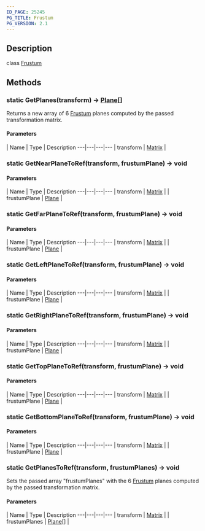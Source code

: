 ```yaml
---
ID_PAGE: 25245
PG_TITLE: Frustum
PG_VERSION: 2.1
---
```

## Description

class [Frustum](/classes/3.1/Frustum)



## Methods

### static GetPlanes(transform) &rarr; [Plane](/classes/3.1/Plane)[]

Returns a new array of 6 [Frustum](/classes/3.1/Frustum) planes computed by the passed transformation matrix.

#### Parameters
 | Name | Type | Description
---|---|---|---
 | transform | [Matrix](/classes/3.1/Matrix) | 

### static GetNearPlaneToRef(transform, frustumPlane) &rarr; void



#### Parameters
 | Name | Type | Description
---|---|---|---
 | transform | [Matrix](/classes/3.1/Matrix) | 
 | frustumPlane | [Plane](/classes/3.1/Plane) | 
### static GetFarPlaneToRef(transform, frustumPlane) &rarr; void



#### Parameters
 | Name | Type | Description
---|---|---|---
 | transform | [Matrix](/classes/3.1/Matrix) | 
 | frustumPlane | [Plane](/classes/3.1/Plane) | 
### static GetLeftPlaneToRef(transform, frustumPlane) &rarr; void



#### Parameters
 | Name | Type | Description
---|---|---|---
 | transform | [Matrix](/classes/3.1/Matrix) | 
 | frustumPlane | [Plane](/classes/3.1/Plane) | 
### static GetRightPlaneToRef(transform, frustumPlane) &rarr; void



#### Parameters
 | Name | Type | Description
---|---|---|---
 | transform | [Matrix](/classes/3.1/Matrix) | 
 | frustumPlane | [Plane](/classes/3.1/Plane) | 
### static GetTopPlaneToRef(transform, frustumPlane) &rarr; void



#### Parameters
 | Name | Type | Description
---|---|---|---
 | transform | [Matrix](/classes/3.1/Matrix) | 
 | frustumPlane | [Plane](/classes/3.1/Plane) | 
### static GetBottomPlaneToRef(transform, frustumPlane) &rarr; void



#### Parameters
 | Name | Type | Description
---|---|---|---
 | transform | [Matrix](/classes/3.1/Matrix) | 
 | frustumPlane | [Plane](/classes/3.1/Plane) | 
### static GetPlanesToRef(transform, frustumPlanes) &rarr; void

Sets the passed array "frustumPlanes" with the 6 [Frustum](/classes/3.1/Frustum) planes computed by the passed transformation matrix.

#### Parameters
 | Name | Type | Description
---|---|---|---
 | transform | [Matrix](/classes/3.1/Matrix) | 
 | frustumPlanes | [Plane](/classes/3.1/Plane)[] | 
